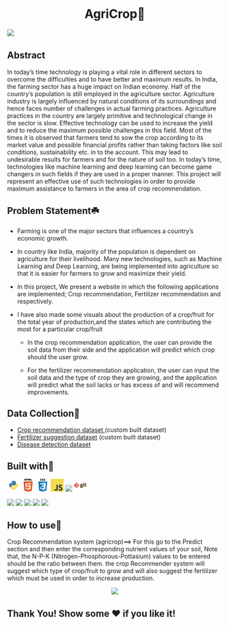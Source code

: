 <div align = "center">
    <h1>AgriCrop🌱</h1>
</div>

<img src="https://github.com/abhisheks008/agricrop/blob/main/static/images/agricrop%20(1).png">

## Abstract
In today’s time technology is playing a vital role
in different sectors to overcome the difficulties and to have
better and maximum results. In India, the farming sector has a
huge impact on Indian economy. Half of the country’s
population is still employed in the agriculture sector.
Agriculture industry is largely influenced by natural
conditions of its surroundings and hence faces number of
challenges in actual farming practices. Agriculture practices in
the country are largely primitive and technological change in
the sector is slow. Effective technology can be used to increase
the yield and to reduce the maximum possible challenges in
this field. Most of the times it is observed that farmers tend to
sow the crop according to its market value and possible
financial profits rather than taking factors like soil conditions,
sustainability etc. in to the account. This may lead to
undesirable results for farmers and for the nature of soil too.
In today’s time, technologies like machine learning and deep
learning can become game changers in such fields if they are
used in a proper manner. This project will represent an effective
use of such technologies in order to provide maximum
assistance to farmers in the area of crop recommendation.


## Problem Statement☘️
- Farming is one of the major sectors that influences a country’s economic growth. 

- In country like India, majority of the population is dependent on agriculture for their livelihood. Many new technologies, such as Machine Learning and Deep Learning, are being implemented into agriculture so that it is easier for farmers to grow and maximize their yield. 

- In this project, We present a website in which the following applications are implemented; Crop recommendation, Fertilizer recommendation and respectively.

- I have also made some visuals about the production of a crop/fruit for the total year of production,and the states which are contributing the most for a particular crop/fruit 

    - In the crop recommendation application, the user can provide the soil data from their side and the application will predict which crop should the user grow. 
    
    - For the fertilizer recommendation application, the user can input the soil data and the type of crop they are growing, and the application will predict what the soil lacks or has excess of and will recommend improvements. 
    
    
## Data Collection🌿
- [Crop recommendation dataset ](https://www.kaggle.com/atharvaingle/crop-recommendation-dataset) (custom built dataset)
- [Fertilizer suggestion dataset](https://github.com/abhisheks008/agricrop/blob/main/Rawdata/Fertilizer.csv) (custom built dataset)
- [Disease detection dataset](https://www.kaggle.com/vipoooool/new-plant-diseases-dataset)


## Built with🌴
<code><img height="30" src="https://raw.githubusercontent.com/github/explore/80688e429a7d4ef2fca1e82350fe8e3517d3494d/topics/python/python.png"></code>
<code><img height="30" src="https://raw.githubusercontent.com/github/explore/80688e429a7d4ef2fca1e82350fe8e3517d3494d/topics/html/html.png"></code>
<code><img height="30" src="https://raw.githubusercontent.com/github/explore/80688e429a7d4ef2fca1e82350fe8e3517d3494d/topics/css/css.png"></code>
<code><img height="30" src="https://raw.githubusercontent.com/github/explore/80688e429a7d4ef2fca1e82350fe8e3517d3494d/topics/javascript/javascript.png"></code>
<code><img height="30" src="https://github.com/tomchen/stack-icons/raw/master/logos/bootstrap.svg"></code>
<code><img height="30" src="https://raw.githubusercontent.com/github/explore/80688e429a7d4ef2fca1e82350fe8e3517d3494d/topics/git/git.png"></code>


<code><img height="30" src="https://raw.githubusercontent.com/numpy/numpy/7e7f4adab814b223f7f917369a72757cd28b10cb/branding/icons/numpylogo.svg"></code>
<code><img height="30" src="https://raw.githubusercontent.com/pandas-dev/pandas/761bceb77d44aa63b71dda43ca46e8fd4b9d7422/web/pandas/static/img/pandas.svg"></code>
<code><img height="30" src="https://matplotlib.org/_static/logo2.svg"></code>
<code><img height="30" src="https://upload.wikimedia.org/wikipedia/commons/thumb/0/05/Scikit_learn_logo_small.svg/1280px-Scikit_learn_logo_small.svg.png"></code>
<code><img height="30" src="https://raw.githubusercontent.com/pytorch/pytorch/39fa0b5d0a3b966a50dcd90b26e6c36942705d6d/docs/source/_static/img/pytorch-logo-dark.svg"></code>

## How to use🍃
Crop Recommendation system (agricrop)==> For this go to the Predict section and then enter the corresponding nutrient values of your soil, Note that, the N-P-K (Nitrogen-Phosphorous-Pottasium) values to be entered should be the ratio between them.
the crop Recommender system will suggest which type of crop/fruit to grow and will also suggest the fertilizer which must be used in order to increase production.



</p>
  
<p align = 'center'><img src= 'https://capsule-render.vercel.app/api?type=rect&color=gradient&height=2.5'/></p>


## Thank You! Show some :heart: if you like it!





